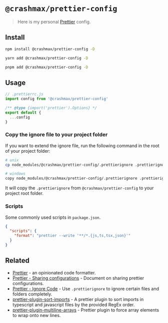 # `@crashmax/prettier-config`

> Here is my personal [Prettier](https://prettier.io) config.

## Install

```sh
npm install @crashmax/prettier-config -D
```

```sh
yarn add @crashmax/prettier-config -D
```

```sh
pnpm add @crashmax/prettier-config -D
```

## Usage

```js
// .prettierrc.js
import config from '@crashmax/prettier-config'

/** @type {import('prettier').Options} */
export default {
  ...config
}
```

### Copy the ignore file to your project folder

If you want to extend the ignore file, run the following command in the root of your project folder:

```bash
# unix
cp node_modules/@crashmax/prettier-config/.prettierignore .prettierignore

# windows
copy node_modules/@crashmax/prettier-config/.prettierignore .prettierignore
```

It will copy the `.prettierignore` from `@crashmax/prettier-config` to your project root folder.

### Scripts

Some commonly used scripts in `package.json`.

```json
{
  "scripts": {
    "format": "prettier --write '**/*.{js,ts,tsx,json}'"
  }
}
```

## Related

- [Prettier](https://github.com/prettier/prettier) - an opinionated code formatter.
- [Prettier - Sharing configurations](https://prettier.io/docs/en/configuration.html#sharing-configurations) - Document on sharing prettier configurations.
- [Prettier - Ignore Code](https://prettier.io/docs/en/ignore.html) - Use `.prettierignore` to ignore certain files and folders completely.
- [prettier-plugin-sort-imports](https://github.com/ianvs/prettier-plugin-sort-imports) - A prettier plugin to sort imports in typescript and javascript files by the provided RegEx order.
- [prettier-plugin-multiline-arrays](https://github.com/electrovir/prettier-plugin-multiline-arrays) - Prettier plugin to force array elements to wrap onto new lines.

